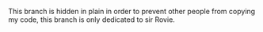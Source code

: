 This branch is hidden in plain in order to prevent other people from copying my code, this branch is only dedicated to sir Rovie.